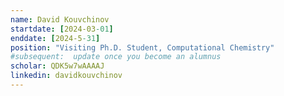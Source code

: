```yaml
---
name: David Kouvchinov
startdate: [2024-03-01]
enddate: [2024-5-31]
position: "Visiting Ph.D. Student, Computational Chemistry"
#subsequent:  update once you become an alumnus
scholar: QDK5w7wAAAAJ
linkedin: davidkouvchinov
---
```

